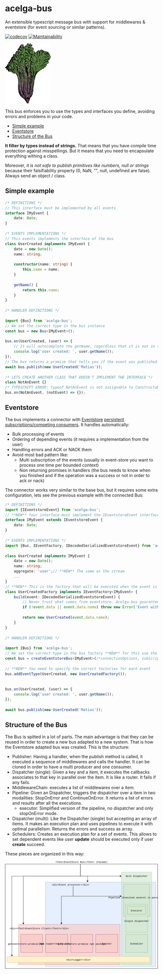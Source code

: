 # acelga-bus
An extensible typescript message bus with support for middlewares & eventstore (for event sourcing or similar patterns).

[![codecov](https://codecov.io/gh/DavidBM/acelga-bus/branch/master/graph/badge.svg)](https://codecov.io/gh/DavidBM/acelga-bus) [![Maintainability](https://api.codeclimate.com/v1/badges/7fc4998d666a07395802/maintainability)](https://codeclimate.com/github/DavidBM/acelga-bus/maintainability)

<img src="img/acelga.png">

This bus enforces you to use the types and interfaces you define, avoiding errors and problems in your code. 

<!-- MarkdownTOC autolink="true" autoanchor="true" -->

- [Simple example](#simple-example)
- [Eventstore](#eventstore)
- [Structure of the Bus](#structure-of-the-bus)

<!-- /MarkdownTOC -->

**It filter by types instead of strings.** That means that you have compile time protection against misspellings. But it means that you need to encapsulate everything withing a class. 

Moreover, *it is not safe to publish primitives like numbers, null or strings* because their falsifiability property (0, NaN, "", null, undefined are false). Always send an object / class.

<a id="simple-example"></a>
## Simple example

```typescript
/* DEFINITIONS */
// This interface must be implemented by all events
interface IMyEvent {
    date: Date;
}

/* EVENTS IMPLEMENTATIONS */
// This events implements the interface of the bus
class UserCreated implements IMyEvent {
    date = new Date();
    name: string;

    constructor(name: string) {
        this.name = name;
    }

    getName() {
        return this.name;
    }
}

/* HANDLER DEFINITIONS */

import {Bus} from 'acelga-bus';
// We set the correct type in the bus instance
const bus = new Bus<IMyEvent>();

bus.on(UserCreated, (user) => {
    // It will autocomplete the getName, regardless that it is not in the interface
    console.log('user created: ', user.getName());
});
// The bus returns a promise that tells you if the event was published successfully
await bus.publish(new UserCreated('Matias'));

/* LETS CREATE ANOTHER CLASS THAT DOESN'T IMPLEMENT THE INTERFACE */
class NotAnEvent {}
/* TYPESCRIPT ERROR: typeof NotAnEvent is not assignable to Constructable<IMyEvent>*/
bus.on(NotAnEvent, (notEvent) => {});
```

<a id="eventstore"></a>
## Eventstore

The bus implements a connector with [Eventstore](https://eventstore.org/) [persistent subscriptions/competing consumers](https://eventstore.org/docs/http-api/competing-consumers/index.html). It handles automatically:

 - Bulk processing of events
 - Ordering of depending events (it requires a implementation from the user)
 - Handling errors and ACK or NACK them
 - Avoid most bad pattern like:
     + Multi subscription of the events (usually in event-store you want to process one time per bounded context)
     + Non returning promises in handlers (the bus needs to know when you finished and if the operation was a success or not in order to ack or nack)

The connector works very similar to the base bus, but it requires some extra configuration, lets see the previous example with the connected Bus:

```typescript
/* DEFINITIONS */
import {IEventstoreEvent} from 'acelga-bus';
// **NEW** Your interface must implement the IEventstoreEvent interface
interface IMyEvent extends IEventstoreEvent {
    date: Date;
}

/* EVENTS IMPLEMENTATIONS */
import {Bus, IEventFactory, IDecodedSerializedEventstoreEvent} from 'acelga-bus';

class UserCreated implements IMyEvent {
    date = new Date();
    name: string;
    aggregate: 'user';// **NEW** The same as the stream
    ...
}
// **NEW** This is the factory that will be executed when the event is retrieved by Eventstore
class UserCreatedFactory implements IEventFactory<IMyEvent> {
    build(event: IDecodedSerializedEventstoreEvent) {
        // Never trust what comes from eventstore. Acelga-bus guarantees some attributes, but not the data content
        if (!event.data || event.data.name) throw new Error('Event without name');

        return new UserCreated(event.data.name);
    }
}

/* HANDLER DEFINITIONS */

import {Bus} from 'acelga-bus';
// We set the correct type in the bus factory **NEW** for this use the factory function
const bus = createEventstoreBus<IMyEvent>(/*connectionOptions, subscriptions*/);

// **NEW** You need to specify the correct factories for each event
bus.addEventType(UserCreated, new UserCreatedFactory());


bus.on(UserCreated, (user) => {
    console.log('user created: ', user.getName());
});

await bus.publish(new UserCreated('Matias'));
```

<a id="structure-of-the-bus"></a>
## Structure of the Bus

The Bus is spitted in a lot of parts. The main advantage is that they can be reused in order to create a new bus adapted to a new system. That is how the Eventstore adapted bus was created. This is the structure:

- Publisher: Having a handler, when the publish method is called, it executed a sequence of middlewares and calls the handler. It can be cloned in order to have a multi producer and one consumer.
- Dispatcher (single): Given a key and a item, it executes the callbacks associates to that key in parallel over the item. It is like a router. It fails if any fails.
- MiddlewareChain: executes a list of middlewares over a item.
- Pipeline: Given an Dispatcher, triggers the dispatcher over a item in two modalities: StopOnError and ContinueOnError. It returns a list of errors and results after all the executions.
    + executor: Simplified version of the pipeline, no dispatcher and only stopOnError mode.
- Dispatcher (multi): Like the Dispatcher (single) but accepting an array of items. It makes an execution plan and uses pipelines to execute it with optimal parallelism. Returns the errors and success as array.
- Schedulers: Creates an execution plan for a set of events. This allows to set dependent events like user **update** should be executed only if user **create** succeed.

These pieces are organized in this way:

<img src="img/Untitled Diagram.svg">
